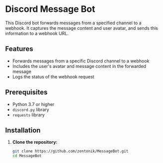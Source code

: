 # Discord Message Bot

This Discord bot forwards messages from a specified channel to a webhook. It captures the message content and user avatar, and sends this information to a webhook URL.

## Features

- Forwards messages from a specific Discord channel to a webhook
- Includes the user's avatar and message content in the forwarded message
- Logs the status of the webhook request

## Prerequisites

- Python 3.7 or higher
- `discord.py` library
- `requests` library

## Installation

1. **Clone the repository:**

   ```bash
   git clone https://github.com/zentonik/MessageBot.git
   cd MessageBot
